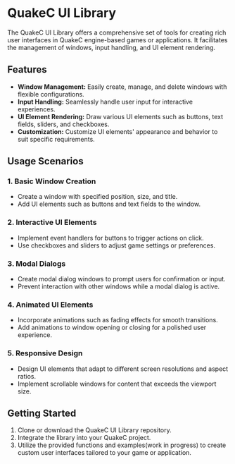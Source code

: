 # QuakeC UI Library

The QuakeC UI Library offers a comprehensive set of tools for creating rich user interfaces in QuakeC engine-based games or applications. It facilitates the management of windows, input handling, and UI element rendering.

## Features

- **Window Management:** Easily create, manage, and delete windows with flexible configurations.
- **Input Handling:** Seamlessly handle user input for interactive experiences.
- **UI Element Rendering:** Draw various UI elements such as buttons, text fields, sliders, and checkboxes.
- **Customization:** Customize UI elements' appearance and behavior to suit specific requirements.

## Usage Scenarios

### 1. Basic Window Creation

- Create a window with specified position, size, and title.
- Add UI elements such as buttons and text fields to the window.

### 2. Interactive UI Elements

- Implement event handlers for buttons to trigger actions on click.
- Use checkboxes and sliders to adjust game settings or preferences.

### 3. Modal Dialogs

- Create modal dialog windows to prompt users for confirmation or input.
- Prevent interaction with other windows while a modal dialog is active.

### 4. Animated UI Elements

- Incorporate animations such as fading effects for smooth transitions.
- Add animations to window opening or closing for a polished user experience.

### 5. Responsive Design

- Design UI elements that adapt to different screen resolutions and aspect ratios.
- Implement scrollable windows for content that exceeds the viewport size.

## Getting Started

1. Clone or download the QuakeC UI Library repository.
2. Integrate the library into your QuakeC project.
3. Utilize the provided functions and examples(work in progress) to create custom user interfaces tailored to your game or application.
